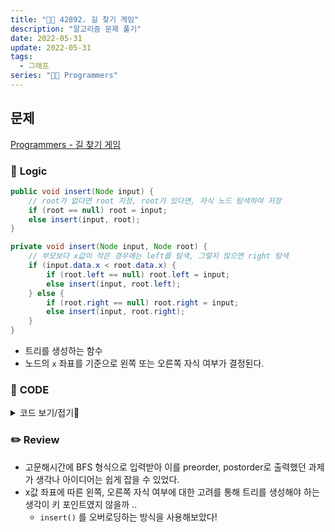 ```yaml
---
title: "👩‍💻 42892. 길 찾기 게임"
description: "알고리즘 문제 풀기"
date: 2022-05-31
update: 2022-05-31
tags:
  - 그래프
series: "👩‍💻 Programmers"
---
```


## 문제
[Programmers - 길 찾기 게임](https://programmers.co.kr/learn/courses/30/lessons/42892)

### 📍 **Logic**

```java
public void insert(Node input) {
    // root가 없다면 root 지정, root가 있다면, 자식 노드 탐색하여 저장
    if (root == null) root = input;
    else insert(input, root);
}

private void insert(Node input, Node root) {
    // 부모보다 x값이 작은 경우에는 left를 탐색, 그렇지 않으면 right 탐색
    if (input.data.x < root.data.x) {
        if (root.left == null) root.left = input;
        else insert(input, root.left);
    } else {
        if (root.right == null) root.right = input;
        else insert(input, root.right);
    }
}
```

- 트리를 생성하는 함수
- 노드의 `x` 좌표를 기준으로 왼쪽 또는 오른쪽 자식 여부가 결정된다.

### 📄 **CODE**

<details>
  <summary>코드 보기/접기💫</summary>
    <div markdown="1">

	import java.util.*;

    class Loc {
        int x;
        int y;
        int value;

        public Loc(int x, int y, int value) {
            this.x = x;
            this.y = y;
            this.value = value;
        }
    }

    class Node {
        Loc data;
        Node left;
        Node right;

        public Node(Loc data) {
            this.data = data;
            this.left = null;
            this.right = null;
        }
    }

    class Tree {
        Node root;
        int[] list;
        int size;
        int idx;

        public Tree(int size) {
            this.root = null;
            this.size = size;
        }

        public void insert(Node input) {
            // root가 없다면 root 지정, root가 있다면, 자식 노드 탐색하여 저장
            if (root == null) root = input;
            else insert(input, root);
        }

        private void insert(Node input, Node root) {
            // 부모보다 x값이 작은 경우에는 left를 탐색, 그렇지 않으면 right 탐색
            if (input.data.x < root.data.x) {
                if (root.left == null) root.left = input;
                else insert(input, root.left);
            } else {
                if (root.right == null) root.right = input;
                else insert(input, root.right);
            }
        }

        public int[] preOrder() {
            list = new int[size];
            idx = 0;
            preOrderTraversal(root);

            return list;
        }

        private void preOrderTraversal(Node n) {
            if (n == null) return;

            list[idx++] = n.data.value;
            preOrderTraversal(n.left);
            preOrderTraversal(n.right);
        }

        public int[] postOrder() {
            list = new int[size];
            idx = 0;
            postOrderTraversal(root);

            return list;
        }

        private void postOrderTraversal(Node n) {
            if (n == null) return;

            postOrderTraversal(n.left);
            postOrderTraversal(n.right);
            list[idx++] = n.data.value;
        }
    }

    class Solution {
        public int[][] solution(int[][] nodeinfo) {
            ArrayList<Loc> locs = new ArrayList<>();
            int size = nodeinfo.length;

            for (int i = 0; i < size; i++)
                locs.add(new Loc(nodeinfo[i][0], nodeinfo[i][1], i + 1));

            // x값은 오름차순, y값은 내림차순으로 정렬하여 BFS 형식으로 변환
            locs.sort(((o1, o2) -> {
                if (o1.y == o2.y) return o1.x - o2.x;
                return o2.y - o1.y;
            }));

            Tree t = new Tree(size);

            for (Loc l : locs) 
                t.insert(new Node(l));
            
            return new int[][] {t.preOrder(), t.postOrder()};
        }
    }
  	</div>
</details>

### ✏️ **Review**
- 고문해시간에 BFS 형식으로 입력받아 이를 preorder, postorder로 출력했던 과제가 생각나 아이디어는 쉽게 잡을 수 있었다.
- x값 좌표에 따른 왼쪽, 오른쪽 자식 여부에 대한 고려를 통해 트리를 생성해야 하는 생각이 키 포인트였지 않을까 ..
  - `insert()` 를 오버로딩하는 방식을 사용해보았다!